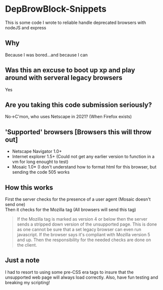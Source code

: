 # DepBrowBlock-Snippets
This is some code I wrote to reliable handle deprecated browsers with nodeJS and express 

## Why
Because I was bored...and because I can

## Was this an excuse to boot up xp and play around with serveral legacy browsers
Yes

## Are you taking this code submission seriously?
No->C'mon, who uses Netscape in 2021? (When Firefox exists)

## 'Supported' browsers [Browsers this will throw out]
<ul><li>Netscape Navigator 1.0+</li>
<li>Internet explorer 1.5+ (Could not get any earlier version to function in a vm for long enought to test)</li>
<li>Mosaic 1.0* (I don't understand how to format html for this browser, but sending the code 505 works</li>
</ul>

## How this works 
First the server checks for the presence of a user agent (Mosaic doesn't send one) <br>
Then it checks for the Mozilla tag (All browsers will send this tag) <br>
>If the Mozilla tag is marked as version 4 or below then the server sends a stripped down version of the unsupported page. This is done as one cannot be sure that a set legacy browser can even run javascript. If the browser says it's compliant with Mozilla version 5 and up. Then the responsibility for the needed checks are done on the client. <br>

## Just a note
I had to resort to using some pre-CSS era tags to insure that the unsupported web page will always load correctly. Also, have fun testing and breaking my scripting!
